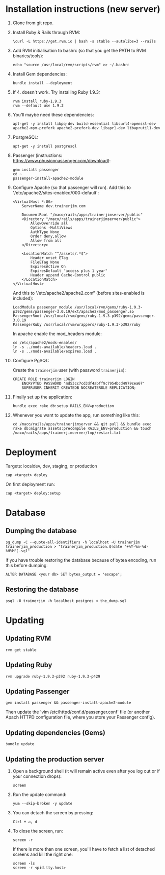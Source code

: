 # Installation instructions (new server)

1.  Clone from git repo.

2.  Install Ruby & Rails through RVM:

        \curl -L https://get.rvm.io | bash -s stable --autolibs=3 --rails

3.  Add RVM initialisation to bashrc (so that you get the PATH to RVM binaries/tools):

        echo "source /usr/local/rvm/scripts/rvm" >> ~/.bashrc

4.  Install Gem dependencies:

        bundle install --deployment

5.  If 4. doesn't work. Try installing Ruby 1.9.3:

        rvm install ruby-1.9.3
        rvm --default use 1.9.3

6.  You'll maybe need these dependencies:

        apt-get -y install libpq-dev build-essential libcurl4-openssl-dev apache2-mpm-prefork apache2-prefork-dev libapr1-dev libaprutil1-dev

7.  PostgreSQL:

        apt-get -y install postgresql

8.  Passenger (instructions: https://www.phusionpassenger.com/download):

        gem install passenger
        cd ~
        passenger-install-apache2-module

9.  Configure Apache (so that passenger will run). Add this to '/etc/apache2/sites-enabled/000-default':

        <VirtualHost *:80>
            ServerName dev.trainerjim.com

            DocumentRoot "/maco/rails/apps/trainerjimserver/public"
            <Directory "/maco/rails/apps/trainerjimserver/public">
                AllowOverride all
                Options -MultiViews
                AuthType None
                Order deny,allow
                Allow from all
            </Directory>

            <LocationMatch "^/assets/.*$">
                Header unset ETag
                FileETag None
                ExpiresActive On
                ExpiresDefault "access plus 1 year"
                Header append Cache-Control public
            </LocationMatch>
        </VirtualHost>

    And this to '/etc/apache2/apache2.conf' (before sites-enabled is included):

        LoadModule passenger_module /usr/local/rvm/gems/ruby-1.9.3-p392/gems/passenger-3.0.19/ext/apache2/mod_passenger.so
        PassengerRoot /usr/local/rvm/gems/ruby-1.9.3-p392/gems/passenger-3.0.19
        PassengerRuby /usr/local/rvm/wrappers/ruby-1.9.3-p392/ruby

    In apache enable the mod_headers module:

        cd /etc/apache2/mods-enabled/
        ln -s ../mods-available/headers.load .
        ln -s ../mods-available/expires.load .

10. Configure PgSQL:

    Create the `trainerjim` user (with password `trainerjim`):

        CREATE ROLE trainerjim LOGIN
            ENCRYPTED PASSWORD 'md53cc7cd3df4abff9c7954bcd4979cea67'
            SUPERUSER INHERIT CREATEDB NOCREATEROLE REPLICATION;

11. Finally set up the application:

        bundle exec rake db:setup RAILS_ENV=production

12. Whenever you want to update the app, run something like this:

        cd /maco/rails/apps/trainerjimserver && git pull && bundle exec rake db:migrate assets:precompile RAILS_ENV=production && touch /maco/rails/apps/trainerjimserver/tmp/restart.txt

# Deployment

Targets: localdev, dev, staging, or production

    cap <target> deploy

On first deployment run:

    cap <target> deploy:setup

# Database

## Dumping the database

    pg_dump -C --quote-all-identifiers -h localhost -U trainerjim trainerjim_production > "trainerjim_production.$(date '+%Y-%m-%d-%H%M').sql"

If you have trouble restoring the database because of bytea encoding, run this before dumping:

    ALTER DATABASE <your db> SET bytea_output = 'escape';

## Restoring the database

    psql -U trainerjim -h localhost postgres < the_dump.sql

# Updating

## Updating RVM

    rvm get stable

## Updating Ruby

    rvm upgrade ruby-1.9.3-p392 ruby-1.9.3-p429

## Updating Passenger

    gem install passenger && passenger-install-apache2-module

Then update the 'vim /etc/httpd/conf.d/passenger.conf' file (or another Apach HTTPD configuration file, where you store your Passenger config).

## Updating dependencies (Gems)

    bundle update

## Updating the production server

1.  Open a background shell (it will remain active even after you log out or if your connection drops):

        screen

2.  Run the update command:

        yum --skip-broken -y update

3.  You can detach the screen by pressing:

        Ctrl + a, d

4.  To close the screen, run:

        screen -r

    If there is more than one screen, you'll have to fetch a list of detached screens and kill the right one:

        screen -ls
        screen -r <pid.tty.host>
